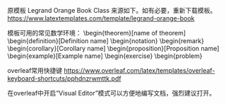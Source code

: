 
原模板 Legrand Orange Book Class 来源如下。如有必要，重新下载模板。
https://www.latextemplates.com/template/legrand-orange-book

模板可用的常见数学环境：
\begin{theorem}[name of theorem]
\begin{definition}[Definition name]
\begin{notation}
\begin{remark}
\begin{corollary}[Corollary name]
\begin{proposition}[Proposition name]
\begin{example}[Example name]
\begin{exercise}
\begin{problem}

overleaf常用快捷键
https://www.overleaf.com/latex/templates/overleaf-keyboard-shortcuts/pphdnzrwmttk.pdf

在overleaf中开启“Visual Editor”模式可以方便地编写文档，强烈建议打开。

